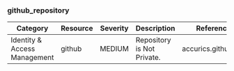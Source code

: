 
### github_repository
| Category | Resource | Severity | Description | Reference ID |
| -------- | -------- | -------- | ----------- | ------------ |
| Identity & Access Management | github | MEDIUM | Repository is Not Private. | accurics.github.IAM.1 |

